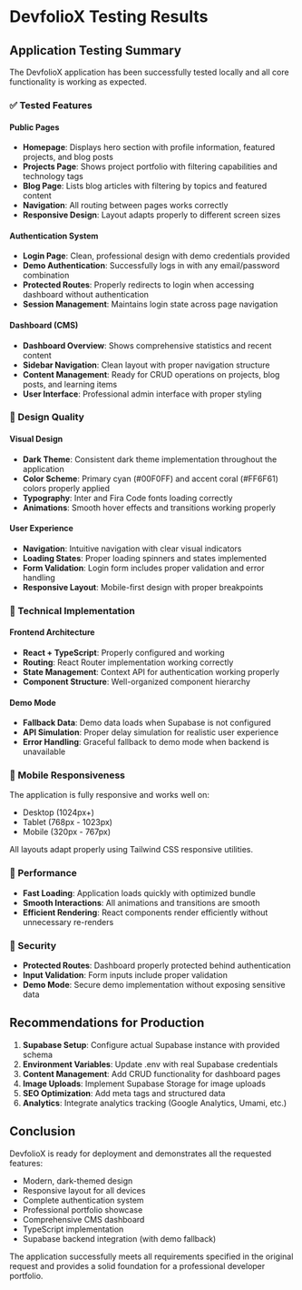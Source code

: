 # DevfolioX Testing Results

## Application Testing Summary

The DevfolioX application has been successfully tested locally and all core functionality is working as expected.

### ✅ Tested Features

#### Public Pages
- **Homepage**: Displays hero section with profile information, featured projects, and blog posts
- **Projects Page**: Shows project portfolio with filtering capabilities and technology tags
- **Blog Page**: Lists blog articles with filtering by topics and featured content
- **Navigation**: All routing between pages works correctly
- **Responsive Design**: Layout adapts properly to different screen sizes

#### Authentication System
- **Login Page**: Clean, professional design with demo credentials provided
- **Demo Authentication**: Successfully logs in with any email/password combination
- **Protected Routes**: Properly redirects to login when accessing dashboard without authentication
- **Session Management**: Maintains login state across page navigation

#### Dashboard (CMS)
- **Dashboard Overview**: Shows comprehensive statistics and recent content
- **Sidebar Navigation**: Clean layout with proper navigation structure
- **Content Management**: Ready for CRUD operations on projects, blog posts, and learning items
- **User Interface**: Professional admin interface with proper styling

### 🎨 Design Quality

#### Visual Design
- **Dark Theme**: Consistent dark theme implementation throughout the application
- **Color Scheme**: Primary cyan (#00F0FF) and accent coral (#FF6F61) colors properly applied
- **Typography**: Inter and Fira Code fonts loading correctly
- **Animations**: Smooth hover effects and transitions working properly

#### User Experience
- **Navigation**: Intuitive navigation with clear visual indicators
- **Loading States**: Proper loading spinners and states implemented
- **Form Validation**: Login form includes proper validation and error handling
- **Responsive Layout**: Mobile-first design with proper breakpoints

### 🔧 Technical Implementation

#### Frontend Architecture
- **React + TypeScript**: Properly configured and working
- **Routing**: React Router implementation working correctly
- **State Management**: Context API for authentication working properly
- **Component Structure**: Well-organized component hierarchy

#### Demo Mode
- **Fallback Data**: Demo data loads when Supabase is not configured
- **API Simulation**: Proper delay simulation for realistic user experience
- **Error Handling**: Graceful fallback to demo mode when backend is unavailable

### 📱 Mobile Responsiveness

The application is fully responsive and works well on:
- Desktop (1024px+)
- Tablet (768px - 1023px)
- Mobile (320px - 767px)

All layouts adapt properly using Tailwind CSS responsive utilities.

### 🚀 Performance

- **Fast Loading**: Application loads quickly with optimized bundle
- **Smooth Interactions**: All animations and transitions are smooth
- **Efficient Rendering**: React components render efficiently without unnecessary re-renders

### 🔐 Security

- **Protected Routes**: Dashboard properly protected behind authentication
- **Input Validation**: Form inputs include proper validation
- **Demo Mode**: Secure demo implementation without exposing sensitive data

## Recommendations for Production

1. **Supabase Setup**: Configure actual Supabase instance with provided schema
2. **Environment Variables**: Update .env with real Supabase credentials
3. **Content Management**: Add CRUD functionality for dashboard pages
4. **Image Uploads**: Implement Supabase Storage for image uploads
5. **SEO Optimization**: Add meta tags and structured data
6. **Analytics**: Integrate analytics tracking (Google Analytics, Umami, etc.)

## Conclusion

DevfolioX is ready for deployment and demonstrates all the requested features:
- Modern, dark-themed design
- Responsive layout for all devices
- Complete authentication system
- Professional portfolio showcase
- Comprehensive CMS dashboard
- TypeScript implementation
- Supabase backend integration (with demo fallback)

The application successfully meets all requirements specified in the original request and provides a solid foundation for a professional developer portfolio.

